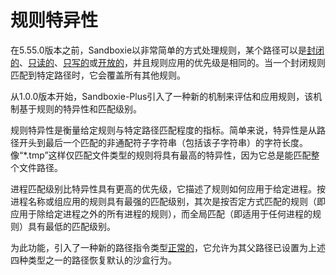 # 规则特异性

在5.55.0版本之前，Sandboxie以非常简单的方式处理规则，某个路径可以是[封闭的](/docs/Content/zh_CN/ClosedFilePath.md)、[只读的](/docs/Content/zh_CN/ReadFilePath.md)、[只写的](/docs/Content/zh_CN/WriteFilePath.md)或[开放的](/docs/Content/zh_CN/OpenFilePath.md)，并且规则应用的优先级是相同的。当一个封闭规则匹配到特定路径时，它会覆盖所有其他规则。

从1.0.0版本开始，Sandboxie-Plus引入了一种新的机制来评估和应用规则，该机制基于规则的特异性和匹配级别。

规则特异性是衡量给定规则与特定路径匹配程度的指标。简单来说，特异性是从路径开头到最后一个匹配的非通配符子字符串（包括该子字符串）的字符长度。像“*.tmp”这样仅匹配文件类型的规则将具有最高的特异性，因为它总是能匹配整个文件路径。

进程匹配级别比特异性具有更高的优先级，它描述了规则如何应用于给定进程。按进程名称或组应用的规则具有最强的匹配级别，其次是按否定方式匹配的规则（即应用于除给定进程之外的所有进程的规则），而全局匹配（即适用于任何进程的规则）具有最低的匹配级别。

为此功能，引入了一种新的路径指令类型[正常的](/docs/Content/zh_CN/NormalFilePath.md)，它允许为其父路径已设置为上述四种类型之一的路径恢复默认的沙盒行为。
